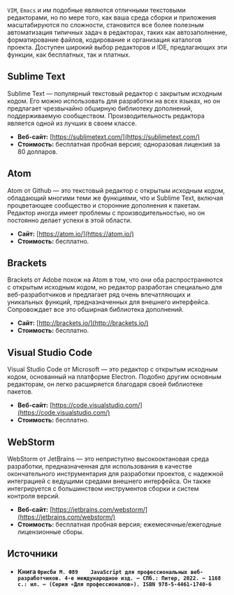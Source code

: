 `VIM`, `Emacs` и им подобные являются отличными текстовыми редакторами, но по мере того, как ваша среда сборки и приложения масштабируются по сложности, становится все более полезным автоматизация типичных задач в редакторах, таких как автозаполнение, форматирование файлов, кодирование и организация каталогов проекта. Доступен широкий выбор редакторов и IDE, предлагающих эти функции, как бесплатных, так и платных.

## Sublime Text

Sublime Text — популярный текстовый редактор с закрытым исходным кодом. Его можно использовать для разработки на всех языках, но он предлагает чрезвычайно обширную библиотеку дополнений, поддерживаемую сообществом. Производительность редактора является одной из лучших в своем классе.

- **Веб-сайт:** [https://sublimetext.com/](https://sublimetext.com/)
- **Стоимость:** бесплатная пробная версия; одноразовая лицензия за 80 долларов.

## Atom

Atom от Github — это текстовый редактор с открытым исходным кодом, обладающий многими теми же функциями, что и Sublime Text, включая процветающее сообщество и сторонние дополнения к пакетам. Редактор иногда имеет проблемы с производительностью, но он постоянно делает успехи в этой области.

- **Сайт:** [https://atom.io/](https://atom.io/)
- **Стоимость:** бесплатно.

## Brackets

Brackets от Adobe похож на Atom в том, что они оба распространяются с открытым исходным кодом, но редактор разработан специально для веб-разработчиков и предлагает ряд очень впечатляющих и уникальных функций, предназначенных для внешнего интерфейса. Сопровождает все это обширная библиотека дополнений.

- **Сайт:** [http://brackets.io/](http://brackets.io/)
- **Стоимость:** бесплатно.

## Visual Studio Code

Visual Studio Code от Microsoft — это редактор с открытым исходным кодом, основанный на платформе Electron. Подобно другим основным редакторам, он легко расширяется благодаря своей библиотеке пакетов.

- **Веб-сайт:** [https://code.visualstudio.com/](https://code.visualstudio.com/)
- **Стоимость:** бесплатно.

## WebStorm

WebStorm от JetBrains — это неприступно высокооктановая среда разработки, предназначенная для использования в качестве окончательного инструментария для разработки проектов, с надежной интеграцией с ведущими средами внешнего интерфейса. Он также интегрируется с большинством инструментов сборки и систем контроля версий.

- **Веб-сайт:** [https://jetbrains.com/webstorm/](https://jetbrains.com/webstorm/)
- **Стоимость:** бесплатная пробная версия; ежемесячные/ежегодные лицензионные сборы.

## Источники
- #### Книга  `Фрисби М. Ф89	JavaScript для профессиональных веб-разработчиков. 4-е международное изд. — СПб.: Питер, 2022. — 1168 с.: ил. — (Серия «Для профессионалов»). ISBN 978-5-4461-1740-6`